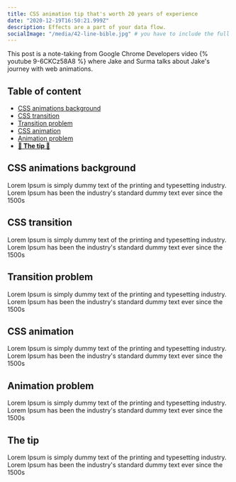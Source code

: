 ```yaml
---
title: CSS animation tip that's worth 20 years of experience
date: "2020-12-19T16:50:21.999Z"
description: Effects are a part of your data flow.
socialImage: "/media/42-line-bible.jpg" # you have to include the full path
---
```


This post is a note-taking from Google Chrome Developers video {% youtube 9-6CKCz58A8 %} where Jake and Surma talks about Jake's journey with web animations.

## Table of content

- [CSS animations background](#css-animations-background)
- [CSS transition](#css-transition)
- [Transition problem](#transition-problem)
- [CSS animation](#css-animation)
- [Animation problem](#animation-problem)
- [**🌟 The tip 🌟**](#the-tip)

## CSS animations background <a name="css-animations-background"></a>

Lorem Ipsum is simply dummy text of the printing and typesetting industry. Lorem Ipsum has been the industry's standard dummy text ever since the 1500s

## CSS transition <a name="css-transition"></a>

Lorem Ipsum is simply dummy text of the printing and typesetting industry. Lorem Ipsum has been the industry's standard dummy text ever since the 1500s

## Transition problem <a name="transition-problem"></a>

Lorem Ipsum is simply dummy text of the printing and typesetting industry. Lorem Ipsum has been the industry's standard dummy text ever since the 1500s

## CSS animation <a name="css-animation"></a>

Lorem Ipsum is simply dummy text of the printing and typesetting industry. Lorem Ipsum has been the industry's standard dummy text ever since the 1500s

## Animation problem <a name="animation-problem"></a>

Lorem Ipsum is simply dummy text of the printing and typesetting industry. Lorem Ipsum has been the industry's standard dummy text ever since the 1500s

## The tip <a name="the-tip"></a>

Lorem Ipsum is simply dummy text of the printing and typesetting industry. Lorem Ipsum has been the industry's standard dummy text ever since the 1500s

